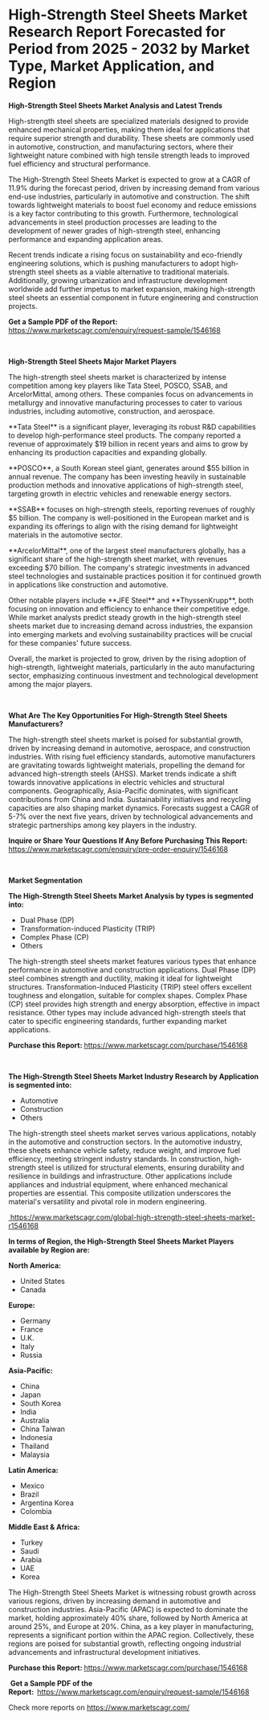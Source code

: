 <p><h1>High-Strength Steel Sheets Market Research Report Forecasted for Period from 2025 -  2032 by Market Type, Market Application, and Region</h1></p><p><strong>High-Strength Steel Sheets Market Analysis and Latest Trends</strong></p>
<p><p>High-strength steel sheets are specialized materials designed to provide enhanced mechanical properties, making them ideal for applications that require superior strength and durability. These sheets are commonly used in automotive, construction, and manufacturing sectors, where their lightweight nature combined with high tensile strength leads to improved fuel efficiency and structural performance.</p><p>The High-Strength Steel Sheets Market is expected to grow at a CAGR of 11.9% during the forecast period, driven by increasing demand from various end-use industries, particularly in automotive and construction. The shift towards lightweight materials to boost fuel economy and reduce emissions is a key factor contributing to this growth. Furthermore, technological advancements in steel production processes are leading to the development of newer grades of high-strength steel, enhancing performance and expanding application areas.</p><p>Recent trends indicate a rising focus on sustainability and eco-friendly engineering solutions, which is pushing manufacturers to adopt high-strength steel sheets as a viable alternative to traditional materials. Additionally, growing urbanization and infrastructure development worldwide add further impetus to market expansion, making high-strength steel sheets an essential component in future engineering and construction projects.</p></p>
<p><strong>Get a Sample PDF of the Report:&nbsp;</strong> <a href="https://www.marketscagr.com/enquiry/request-sample/1546168?utm_campaign=2635&utm_medium=2&utm_source=Github&utm_content=ia&utm_term=02042025&utm_id=high-strength-steel-sheets">https://www.marketscagr.com/enquiry/request-sample/1546168</a></p>
<p>&nbsp;</p>
<p><strong>High-Strength Steel Sheets Major Market Players</strong></p>
<p><p>The high-strength steel sheets market is characterized by intense competition among key players like Tata Steel, POSCO, SSAB, and ArcelorMittal, among others. These companies focus on advancements in metallurgy and innovative manufacturing processes to cater to various industries, including automotive, construction, and aerospace.</p><p>**Tata Steel** is a significant player, leveraging its robust R&D capabilities to develop high-performance steel products. The company reported a revenue of approximately $19 billion in recent years and aims to grow by enhancing its production capacities and expanding globally.</p><p>**POSCO**, a South Korean steel giant, generates around $55 billion in annual revenue. The company has been investing heavily in sustainable production methods and innovative applications of high-strength steel, targeting growth in electric vehicles and renewable energy sectors.</p><p>**SSAB** focuses on high-strength steels, reporting revenues of roughly $5 billion. The company is well-positioned in the European market and is expanding its offerings to align with the rising demand for lightweight materials in the automotive sector.</p><p>**ArcelorMittal**, one of the largest steel manufacturers globally, has a significant share of the high-strength sheet market, with revenues exceeding $70 billion. The company's strategic investments in advanced steel technologies and sustainable practices position it for continued growth in applications like construction and automotive.</p><p>Other notable players include **JFE Steel** and **ThyssenKrupp**, both focusing on innovation and efficiency to enhance their competitive edge. While market analysts predict steady growth in the high-strength steel sheets market due to increasing demand across industries, the expansion into emerging markets and evolving sustainability practices will be crucial for these companies' future success. </p><p>Overall, the market is projected to grow, driven by the rising adoption of high-strength, lightweight materials, particularly in the auto manufacturing sector, emphasizing continuous investment and technological development among the major players.</p></p>
<p>&nbsp;</p>
<p><strong>What Are The Key Opportunities For High-Strength Steel Sheets Manufacturers?</strong></p>
<p><p>The high-strength steel sheets market is poised for substantial growth, driven by increasing demand in automotive, aerospace, and construction industries. With rising fuel efficiency standards, automotive manufacturers are gravitating towards lightweight materials, propelling the demand for advanced high-strength steels (AHSS). Market trends indicate a shift towards innovative applications in electric vehicles and structural components. Geographically, Asia-Pacific dominates, with significant contributions from China and India. Sustainability initiatives and recycling capacities are also shaping market dynamics. Forecasts suggest a CAGR of 5-7% over the next five years, driven by technological advancements and strategic partnerships among key players in the industry.</p></p>
<p><strong>Inquire or Share Your Questions If Any Before Purchasing This Report:</strong> <a href="https://www.marketscagr.com/enquiry/pre-order-enquiry/1546168?utm_campaign=2635&utm_medium=2&utm_source=Github&utm_content=ia&utm_term=02042025&utm_id=high-strength-steel-sheets">https://www.marketscagr.com/enquiry/pre-order-enquiry/1546168</a></p>
<p>&nbsp;</p>
<p><strong>Market Segmentation</strong></p>
<p><strong>The High-Strength Steel Sheets Market Analysis by types is segmented into:</strong></p>
<p><ul><li>Dual Phase (DP)</li><li>Transformation-induced Plasticity (TRIP)</li><li>Complex Phase (CP)</li><li>Others</li></ul></p>
<p><p>The high-strength steel sheets market features various types that enhance performance in automotive and construction applications. Dual Phase (DP) steel combines strength and ductility, making it ideal for lightweight structures. Transformation-induced Plasticity (TRIP) steel offers excellent toughness and elongation, suitable for complex shapes. Complex Phase (CP) steel provides high strength and energy absorption, effective in impact resistance. Other types may include advanced high-strength steels that cater to specific engineering standards, further expanding market applications.</p></p>
<p><strong>Purchase this Report:&nbsp;</strong><a href="https://www.marketscagr.com/purchase/1546168?utm_campaign=2635&utm_medium=2&utm_source=Github&utm_content=ia&utm_term=02042025&utm_id=high-strength-steel-sheets">https://www.marketscagr.com/purchase/1546168</a></p>
<p>&nbsp;</p>
<p><strong>The High-Strength Steel Sheets Market Industry Research by Application is segmented into:</strong></p>
<p><ul><li>Automotive</li><li>Construction</li><li>Others</li></ul></p>
<p><p>The high-strength steel sheets market serves various applications, notably in the automotive and construction sectors. In the automotive industry, these sheets enhance vehicle safety, reduce weight, and improve fuel efficiency, meeting stringent industry standards. In construction, high-strength steel is utilized for structural elements, ensuring durability and resilience in buildings and infrastructure. Other applications include appliances and industrial equipment, where enhanced mechanical properties are essential. This composite utilization underscores the material's versatility and pivotal role in modern engineering.</p></p>
<p><a href="https://www.marketscagr.com/global-high-strength-steel-sheets-market-r1546168?utm_campaign=2635&utm_medium=2&utm_source=Github&utm_content=ia&utm_term=02042025&utm_id=high-strength-steel-sheets">&nbsp;https://www.marketscagr.com/global-high-strength-steel-sheets-market-r1546168</a></p>
<p><strong>In terms of Region, the High-Strength Steel Sheets Market Players available by Region are:</strong></p>
<p>
    <p> <strong> North America: </strong>
        <ul>
            <li>United States</li>
            <li>Canada</li>
        </ul>
        </p> 
    <p> <strong> Europe: </strong>
        <ul>
            <li>Germany</li>
            <li>France</li>
            <li>U.K.</li>
            <li>Italy</li>
            <li>Russia</li>
        </ul>
        </p> 
    <p> <strong> Asia-Pacific: </strong>
        <ul>
            <li>China</li>
            <li>Japan</li>
            <li>South Korea</li>
            <li>India</li>
            <li>Australia</li>
            <li>China Taiwan</li>
            <li>Indonesia</li>
            <li>Thailand</li>
            <li>Malaysia</li>
        </ul>
        </p> 
    <p> <strong> Latin America: </strong>
        <ul>
            <li>Mexico</li>
            <li>Brazil</li>
            <li>Argentina Korea</li>
            <li>Colombia</li>
        </ul>
        </p> 
    <p> <strong> Middle East & Africa: </strong>
        <ul>
            <li>Turkey</li>
            <li>Saudi</li>
            <li>Arabia</li>
            <li>UAE</li>
            <li>Korea</li>
        </ul>
    </p>
    </p>
<p><p>The High-Strength Steel Sheets Market is witnessing robust growth across various regions, driven by increasing demand in automotive and construction industries. Asia-Pacific (APAC) is expected to dominate the market, holding approximately 40% share, followed by North America at around 25%, and Europe at 20%. China, as a key player in manufacturing, represents a significant portion within the APAC region. Collectively, these regions are poised for substantial growth, reflecting ongoing industrial advancements and infrastructural development initiatives.</p></p>
<p><strong>Purchase this Report: </strong><a href="https://www.marketscagr.com/purchase/1546168?utm_campaign=2635&utm_medium=2&utm_source=Github&utm_content=ia&utm_term=02042025&utm_id=high-strength-steel-sheets">https://www.marketscagr.com/purchase/1546168</a></p>
<p>&nbsp;<strong>Get a Sample PDF of the Report:&nbsp;&nbsp;</strong><a href="https://www.marketscagr.com/enquiry/request-sample/1546168?utm_campaign=2635&utm_medium=2&utm_source=Github&utm_content=ia&utm_term=02042025&utm_id=high-strength-steel-sheets">https://www.marketscagr.com/enquiry/request-sample/1546168</a></p>
<p><strong></strong></p>
<p>Check more reports on <a href="https://www.marketscagr.com/?utm_campaign=2635&utm_medium=2&utm_source=Github&utm_content=ia&utm_term=02042025&utm_id=high-strength-steel-sheets">https://www.marketscagr.com/</a></p>